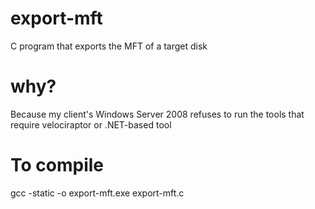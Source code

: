 # export-mft
C program that exports the MFT of a target disk

# why?
Because my client's Windows Server 2008 refuses to run the tools that require velociraptor or .NET-based tool

# To compile
gcc -static -o export-mft.exe export-mft.c
